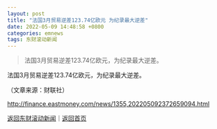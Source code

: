 ```yaml
---
layout: post
title: "法国3月贸易逆差123.74亿欧元 为纪录最大逆差"
date: 2022-05-09 14:48:58 +0800
categories: emnews
tags: 东财滚动新闻
---
```

> 法国3月贸易逆差123.74亿欧元，为纪录最大逆差。

<p>法国3月贸易逆差123.74亿欧元，为纪录最大逆差。</p><p class="em_media">（文章来源：财联社）</p>

<http://finance.eastmoney.com/news/1355,202205092372659094.html>

[返回东财滚动新闻](//finews.withounder.com/emnews/)｜[返回首页](//finews.withounder.com/)